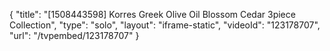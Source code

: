 {
    "title": "[1508443598] Korres Greek Olive Oil Blossom   Cedar 3piece Collection",
    "type": "solo",
    "layout": "iframe-static",
    "videoId": "123178707",
    "url": "\/tvpembed\/123178707"
}
